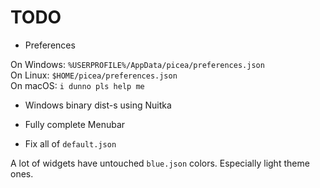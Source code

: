 # TODO

* Preferences

On Windows: `%USERPROFILE%/AppData/picea/preferences.json`  
On Linux: `$HOME/picea/preferences.json`  
On macOS: `i dunno pls help me`


* Windows binary dist-s using Nuitka


* Fully complete Menubar


* Fix all of `default.json`  

A lot of widgets have untouched `blue.json` colors. Especially light theme ones.
